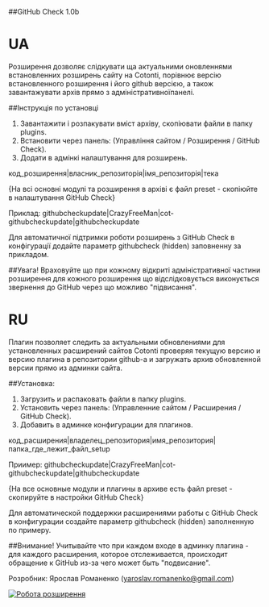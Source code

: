 ##GitHub Check 1.0b

UA
====

Розширення дозволяє слідкувати ща актуальними оновленнями встановленних розширень сайту на Cotonti, порівнює версію встановленного розширення і його github версією, а також завантажувати архів прямо з адміністративноїпанелі.

##Інструкція по установці 

1. Завантажити і розпакувати вміст архіву, скопіювати файли в папку plugins. 
2. Встановити через панель: (Управління сайтом / Розширення / GitHub Check).
3. Додати в адмінкі налаштування для розширень.

код_розширення|власник_репозиторія|імя_репозиторія|тека

{На всі основні модулі та розширення в архіві є файл preset - скопіюйте в налаштування GitHub Check}

Приклад:
githubcheckupdate|CrazyFreeMan|cot-githubcheckupdate|githubcheckupdate

Для автоматичної підтримки роботи розширень з GitHub Check в конфігурації додайте параметр githubcheck (hidden) заповненну за прикладом.

##Увага!
Враховуйте що при кожному відкриті адміністративної частини розширення для кожного розширення що відслідковується виконується звернення до GitHub через що можливо "підвисання".

RU
====

Плагин позволяет следить за актуальными обновлениями для установленных расширений сайтов Cotonti проверяя текущую версию и версию плагина в репозитории github-a и загружать архив обновленной версии прямо из админки сайта.

##Установка:

1. Загрузить и распаковать файли в папку plugins.
2. Установить через панель: (Управленние сайтом / Расширения / GitHub Check).
3. Добавить в админке конфигурации для плагинов.

код_расширения|владелец_репозитория|имя_репозитория|папка_где_лежит_файл_setup

Приимер:
githubcheckupdate|CrazyFreeMan|cot-githubcheckupdate|githubcheckupdate

{На все основные модули и плагины в архиве есть файл preset - скопируйте в настройки GitHub Check}

Для автоматической поддержки расширениями работы с GitHub Check в конфигурации создайте параметр githubcheck (hidden) заполненную по примеру.


##Внимание!
Учитывайте что при каждом входе в админку плагина - для каждого расширения, которое отслеживается, происходит обращение к GitHub из-за чего может быть "подвисание".

Розробник: Ярослав Романенко (yaroslav.romanenko@gmail.com)

[![Робота розширення](http://img.youtube.com/vi/TmhZkoCrVF0/0.jpg)](https://www.youtube.com/watch?v=TmhZkoCrVF0)